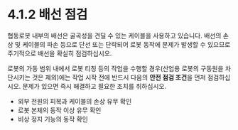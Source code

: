 ﻿# 4.1.2 배선 점검

협동로봇 내부의 배선은 굴곡성을 견딜 수 있는 케이블을 사용하고 있습니다. 배선의 손상 및 케이블의 파손 등으로 단선 또는 단락되어 로봇 동작에 문제가 발생할 수 있으므로 주기적으로 배선을 확실히 점검하십시오.

로봇의 가동 범위 내에서 로봇 티칭 등의 작업을 수행할 경우(산업용 로봇의 구동원을 차단시키는 것은 제외)에는 작업 시작 전에 반드시 다음의 **안전 점검 조건**을 먼저 점검하십시오. 문제가 있으면 즉시 해결하고 필요한 조치를 취하십시오.

* 외부 전원의 피복과 케이블의 손상 유무 확인
* 로봇 본체의 동작 이상 유무 확인
* 비상 정지 기능의 동작 확인
